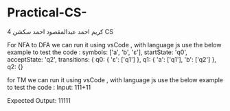 # Practical-CS-

كريم احمد عبدالمقصود احمد 
سكشن 4 CS 

For NFA to DFA 
we can run it using vsCode , with language js 
use the below example to test the code :
symbols: ['a', 'b', 'ε'],
    startState: 'q0',
    acceptState: 'q2',
    transitions: {
        q0: { 'ε': ['q1'] },
        q1: { 'a': ['q1'], 'b': ['q2'] },
        q2: {}


for TM
we can run it using vsCode , with language js 
use the below example to test the code :
Input: 111+11

Expected Output: 11111

